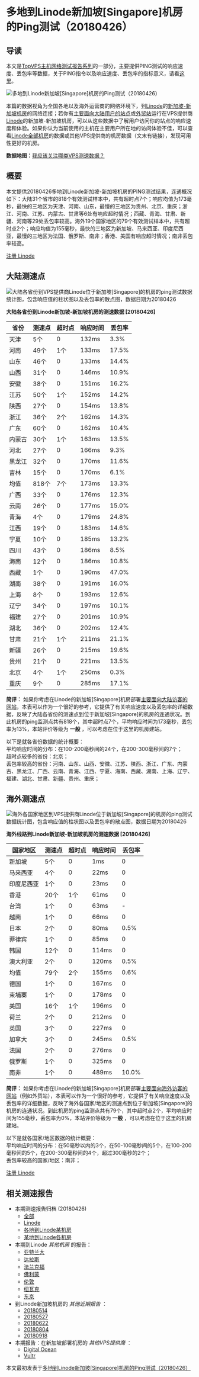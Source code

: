 #  多地到Linode新加坡[Singapore]机房的Ping测试（20180426） 

## 导读

本文是[TopVPS主机网络测试报告系列](https://vps123.top/pingtest)的一部分，主要提供PING测试的响应速度、丢包率等数据，关于PING指令以及响应速度、丢包率的指标意义，请看[这里](https://vps123.top/what-is-ping.html)。

![多地到Linode新加坡\[Singapore\]机房的Ping测试（20180426）](/images/thumbnails/to_linode_Singapore.png)

本篇的数据视角为全国各地以及海外运营商的网络环境下，到[Linode](https://vps123.top/go/linode)的[新加坡-新加坡机房](https://vps123.top/linode-facilities.html#singapore)的网络连接；若你有[主要面向大陆用户的站点](https://vps123.top/website-for-mainland-users.html)或[外贸站](https://vps123.top/website-for-internation-trade.html)运行在VPS提供商[Linode](https://vps123.top/go/linode)的新加坡-新加坡机房，可以从这些数据中了解用户访问你的站点的响应速度和体验。如果你认为当前使用的主机在主要用户所在地的访问体验不佳，可以查看[Linode全部机房](/linode/isp/china/20180426-linode-isp-china.md)的数据或其他VPS提供商的机房数据（文末有链接），发现可用性更好的机房。

**数据地图：**[我应该关注哪类VPS测速数据？](https://vps123.top/find-pingtest-data-you-need.html)

## 概要

本文提供20180426多地到Linode新加坡-新加坡机房的PING测试结果，连通概况如下：大陆31个省市的818个有效测试样本中，共有超时点7个；响应均值为173毫秒，最快的三地区为天津、河南、山东，最慢的三地区为贵州、北京、重庆；浙江、河南、江苏、内蒙古、甘肃等6处有响应超时情况；西藏、青海、甘肃、新疆、河南等29处丢包率较高。海外19个国家地区的79个有效测试样本中，共有超时点2个；响应均值为155毫秒，最快的三地区为新加坡、马来西亚、印度尼西亚，最慢的三地区为法国、俄罗斯、南非；香港、美国有响应超时情况；南非丢包率较高。

[注册 Linode](https://vps123.top/go/linode/_btn1)

## 大陆测速点

![大陆各省份到VPS提供商Linode位于新加坡\[Singapore\]的机房的ping测试数据统计图，包含响应值的柱状图以及丢包率的散点图，数据日期为20180426](/images/pingtests/linode_20180426/plot_idc_linode_singapore-singapore_20180426_mainland.png)

**大陆各省份到Linode新加坡-新加坡机房的测速数据 [20180426]**

省份 | 测速点 | 超时点 | 响应时间 | 丢包率  
---|---|---|---|---  
天津 | 5个 | 0 | 132ms | 3.3%  
河南 | 49个 | 1个 | 133ms | 17.5%  
山东 | 46个 | 0 | 133ms | 14.4%  
山西 | 31个 | 0 | 146ms | 10.9%  
安徽 | 38个 | 0 | 151ms | 16.2%  
江苏 | 50个 | 1个 | 152ms | 14.2%  
陕西 | 27个 | 0 | 154ms | 13.8%  
浙江 | 36个 | 2个 | 162ms | 14.3%  
广东 | 60个 | 0 | 162ms | 10.4%  
内蒙古 | 30个 | 1个 | 163ms | 13.5%  
河北 | 27个 | 0 | 166ms | 9.3%  
黑龙江 | 32个 | 0 | 170ms | 11.6%  
吉林 | 15个 | 0 | 170ms | 6.1%  
均值 | 818个 | 7个 | 173ms | 13.3%  
广西 | 33个 | 0 | 176ms | 12.3%  
云南 | 26个 | 0 | 177ms | 15.0%  
青海 | 4个 | 0 | 179ms | 24.8%  
江西 | 19个 | 0 | 183ms | 14.6%  
宁夏 | 10个 | 0 | 185ms | 13.2%  
四川 | 43个 | 0 | 186ms | 8.5%  
海南 | 12个 | 0 | 186ms | 10.8%  
西藏 | 1个 | 0 | 190ms | 47.0%  
湖南 | 38个 | 0 | 191ms | 16.0%  
上海 | 8个 | 0 | 193ms | 12.6%  
辽宁 | 34个 | 0 | 197ms | 10.1%  
福建 | 27个 | 0 | 201ms | 10.9%  
湖北 | 36个 | 0 | 202ms | 12.4%  
甘肃 | 21个 | 1个 | 211ms | 21.1%  
新疆 | 26个 | 0 | 215ms | 19.6%  
贵州 | 21个 | 0 | 221ms | 13.5%  
北京 | 4个 | 1个 | 250ms | 0.3%  
重庆 | 9个 | 0 | 285ms | 17.1%  
  
**简评：** 如果你考虑在Linode的新加坡[Singapore]机房部署[主要面向大陆访客的网站](website-for-mainland-users.html)，本表可以作为一个很好的参考，它提供了有关响应速度以及丢包率的详细数据，反映了大陆各省份的测速点到位于新加坡[Singapore]的机房的连通状况。到此机房的ping监测点共有818个，其中超时点7个，平均响应时间为173毫秒，丢包率为13%，本站评价等级为 **一般** ，可以考虑在位于这里的机房建站。

以下是就各省份数据的统计概要：  
平均响应时间的分布：在100-200毫秒间的24个，在200-300毫秒间的7个；  
超时点较多的省份：北京；  
丢包率较高的省份：河南、山东、山西、安徽、江苏、陕西、浙江、广东、内蒙古、黑龙江、广西、云南、青海、江西、宁夏、海南、西藏、湖南、上海、辽宁、福建、湖北、甘肃、新疆、贵州、重庆；

## 海外测速点

![海外各国家地区到VPS提供商Linode位于新加坡\[Singapore\]的机房的ping测试数据统计图，包含响应值的柱状图以及丢包率的散点图，数据日期为20180426](/images/pingtests/linode_20180426/plot_idc_linode_singapore-singapore_20180426_overseas.png)

**海外线路到Linode新加坡-新加坡机房的测速数据 [20180426]**

国家地区 | 测速点 | 超时点 | 响应时间 | 丢包率  
---|---|---|---|---  
新加坡 | 5个 | 0 | 1ms | 0  
马来西亚 | 4个 | 0 | 22ms | 0  
印度尼西亚 | 1个 | 0 | 23ms | 0  
香港 | 20个 | 1个 | 61ms | 0  
台湾 | 1个 | 0 | 63ms | -  
越南 | 1个 | 0 | 66ms | 0  
日本 | 2个 | 0 | 80ms | 0.5%  
菲律宾 | 1个 | 0 | 85ms | 0  
韩国 | 12个 | 0 | 114ms | 0  
澳大利亚 | 2个 | 0 | 120ms | 0.5%  
均值 | 79个 | 2个 | 155ms | 0.6%  
德国 | 1个 | 0 | 167ms | 0  
柬埔寨 | 1个 | 0 | 178ms | 0  
美国 | 16个 | 1个 | 196ms | 0  
荷兰 | 2个 | 0 | 212ms | 0  
英国 | 3个 | 0 | 227ms | 0  
加拿大 | 3个 | 0 | 245ms | 0.5%  
法国 | 2个 | 0 | 276ms | 0  
俄罗斯 | 1个 | 0 | 325ms | 0  
南非 | 1个 | 0 | 489ms | 10.0%  
  
**简评：** 如果你考虑在Linode的新加坡[Singapore]机房部署[主要面向海外访客的网站](https://vps123.top/website-for-internation-trade.html)（例如外贸站），本表可以作为一个很好的参考，它提供了有关响应速度以及丢包率的详细数据，反映了海外各国家/地区的测速点到位于新加坡[Singapore]的机房的连通状况。到此机房的ping监测点共有79个，其中超时点2个，平均响应时间为155毫秒，丢包率为0%，本站评价等级为 **一般** ，可以考虑在位于这里的机房建站。

以下是就各国家/地区数据的统计概要：  
平均响应时间的分布：在50毫秒以内的3个，在50-100毫秒间的5个，在100-200毫秒间的5个，在200-300毫秒间的4个，超过300毫秒的2个；  
丢包率较高的国家/地区：南非；

[注册 Linode](https://vps123.top/go/linode/_btn2)

## 相关测速报告

  * 本期测速报告归档 (20180426) 
    * [全部](https://vps123.top/pingtests/20180426 "本期各VPS提供商全部测速报告")
    * [Linode](https://vps123.top/pingtests/idc-linode/20180426 "本期Linode的全部测速报告")
    * [各地到Linode某机房](https://vps123.top/pingtests/idc-linode/isp-global/20180426 "以Linode某机房为关注对象的视角，横向比较大陆各省份、海外各国家地区")
    * [某地到Linode各机房](https://vps123.top/pingtests/idc-linode/facility-all/20180426 "以大陆某省份为关注对象的视角，横向比较Linode各机房")
  * 本期到Linode _其他机房_ 的报告： 
    * [亚特兰大](/linode/idc/atlanta/20180426-linode-idc-atlanta.md "多地到Linode亚特兰大机房的Ping测试 20180426")
    * [达拉斯](/linode/idc/dallas/20180426-linode-idc-dallas.md "多地到Linode达拉斯机房的Ping测试 20180426")
    * [法兰克福](/linode/idc/frankfurt/20180426-linode-idc-frankfurt.md "多地到Linode法兰克福机房的Ping测试 20180426")
    * [佛利蒙](/linode/idc/fremont/20180426-linode-idc-fremont.md "多地到Linode佛利蒙机房的Ping测试 20180426")
    * [伦敦](/linode/idc/london/20180426-linode-idc-london.md "多地到Linode伦敦机房的Ping测试 20180426")
    * [纽瓦克](/linode/idc/newark/20180426-linode-idc-newark.md "多地到Linode纽瓦克机房的Ping测试 20180426")
    * [东京](/linode/idc/tokyo/20180426-linode-idc-tokyo.md "多地到Linode东京机房的Ping测试 20180426")
  * 到Linode新加坡机房的 _其他近期报告_ ： 
    * [20180514](/linode/idc/singapore/20180514-linode-idc-singapore.md "多地到Linode新加坡机房的Ping测试 20180514")
    * [20180527](/linode/idc/singapore/20180527-linode-idc-singapore.md "多地到Linode新加坡机房的Ping测试 20180527")
    * [20180622](/linode/idc/singapore/20180622-linode-idc-singapore.md "多地到Linode新加坡机房的Ping测试 20180622")
    * [20180804](/linode/idc/singapore/20180804-linode-idc-singapore.md "多地到Linode新加坡机房的Ping测试 20180804")
    * [20180918](/linode/idc/singapore/20180918-linode-idc-singapore.md "多地到Linode新加坡机房的Ping测试 20180918")
  * 本期报告：在新加坡部署机房的 _其他VPS提供商_ ： 
    * [Digital Ocean](do/idc/singapore/20180426-do-idc-singapore.md "多地到Digital Ocean新加坡机房的Ping测试 20180426")
    * [Vultr](/vultr/idc/singapore/20180426-vultr-idc-singapore.md "多地到Vultr新加坡机房的Ping测试 20180426")



本文最初发表于[多地到Linode新加坡[Singapore]机房的Ping测试（20180426）](https://vps123.top/pingtest/20180426-linode-idc-singapore.html)
